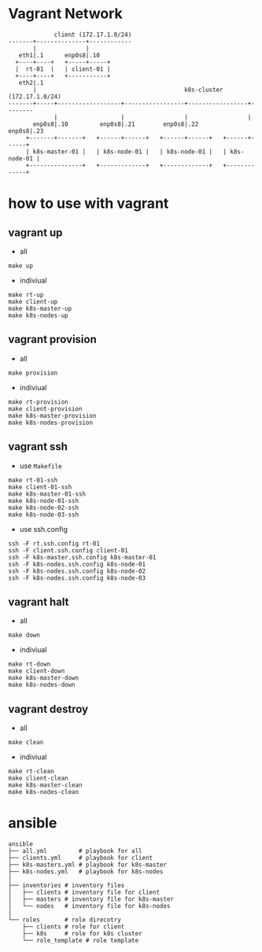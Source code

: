 # Vagrant Network

```
             client (172.17.1.0/24)
-------+--------------+------------
       |              |
   eth1|.1      enp0s8|.10
  +----+----+   +-----+-----+
  |  rt-01  |   | client-01 |
  +----+----+   +-----------+
   eth2|.1
       |                                          k8s-cluster (172.17.1.0/24)
-------+-----+------------------+-----------------+-----------------+--------
             |                  |                 |                 |
       enp0s8|.10         enp0s8|.21        enp0s8|.22        enp0s8|.23
     +-------+-------+   +------+------+   +------+------+   +------+------+
     | k8s-master-01 |   | k8s-node-01 |   | k8s-node-01 |   | k8s-node-01 |
     +---------------+   +-------------+   +-------------+   +-------------+
```

# how to use with vagrant

## vagrant up

- all
```
make up
```

- indiviual
```
make rt-up
make client-up
make k8s-master-up
make k8s-nodes-up
```

## vagrant provision

- all
```
make provision
```

- indiviual
```
make rt-provision
make client-provision
make k8s-master-provision
make k8s-nodes-provision
```

## vagrant ssh

- use `Makefile`

```
make rt-01-ssh
make client-01-ssh
make k8s-master-01-ssh
make k8s-node-01-ssh
make k8s-node-02-ssh
make k8s-node-03-ssh
```

- use ssh.config

```
ssh -F rt.ssh.config rt-01
ssh -F client.ssh.config client-01
ssh -F k8s-master.ssh.config k8s-master-01
ssh -F k8s-nodes.ssh.config k8s-node-01
ssh -F k8s-nodes.ssh.config k8s-node-02
ssh -F k8s-nodes.ssh.config k8s-node-03
```

## vagrant halt

- all

```
make down
```

- indiviual

```
make rt-down
make client-down
make k8s-master-down
make k8s-nodes-down
```

## vagrant destroy

- all

```
make clean
```

- indiviual

```
make rt-clean
make client-clean
make k8s-master-clean
make k8s-nodes-clean
```

# ansible

```
ansible
├── all.yml         # playbook for all
├── clients.yml     # playbook for client
├── k8s-masters.yml # playbook for k8s-master
├── k8s-nodes.yml   # playbook for k8s-nodes
|
├── inventories # inventory files
│   ├── clients # inventory file for client
│   ├── masters # inventory file for k8s-master
│   └── nodes   # inventory file for k8s-nodes
|
└── roles       # role direcotry
    ├── clients # role for client
    ├── k8s     # role for k8s cluster
    └── role_template # role template
```
